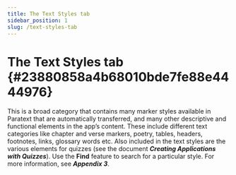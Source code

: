 ```yaml
---
title: The Text Styles tab
sidebar_position: 1
slug: /text-styles-tab
---
```




# The Text Styles tab {#23880858a4b68010bde7fe88e4444976}


This is a broad category that contains many marker styles available in Paratext that are automatically transferred, and many other descriptive and functional elements in the app’s content. These include different text categories like chapter and verse markers, poetry, tables, headers, footnotes, links, glossary words etc. Also included in the text styles are the various elements for quizzes (see the document _**Creating Applications with Quizzes**_). Use the **Find** feature to search for a particular style. For more information, see _**Appendix 3**_.

